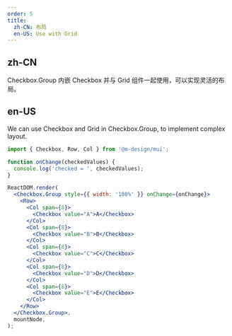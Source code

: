 ```yaml
---
order: 5
title:
  zh-CN: 布局
  en-US: Use with Grid
---
```


## zh-CN

Checkbox.Group 内嵌 Checkbox 并与 Grid 组件一起使用，可以实现灵活的布局。

## en-US

We can use Checkbox and Grid in Checkbox.Group, to implement complex layout.

```jsx
import { Checkbox, Row, Col } from '@m-design/mui';

function onChange(checkedValues) {
  console.log('checked = ', checkedValues);
}

ReactDOM.render(
  <Checkbox.Group style={{ width: '100%' }} onChange={onChange}>
    <Row>
      <Col span={8}>
        <Checkbox value="A">A</Checkbox>
      </Col>
      <Col span={8}>
        <Checkbox value="B">B</Checkbox>
      </Col>
      <Col span={8}>
        <Checkbox value="C">C</Checkbox>
      </Col>
      <Col span={8}>
        <Checkbox value="D">D</Checkbox>
      </Col>
      <Col span={8}>
        <Checkbox value="E">E</Checkbox>
      </Col>
    </Row>
  </Checkbox.Group>,
  mountNode,
);
```
